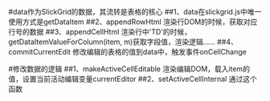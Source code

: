 #data作为SlickGrid的数据，其流转是表格的核心
##1、data在slickgrid.js中唯一使用方式是getDataItem
##2、appendRowHtml 渲染行DOM的时候，获取对应行号的数据
##3、appendCellHtml 渲染行中'TD'的时候，getDataItemValueForColumn(item, m)获取字段值，渲染逻辑……
##4、commitCurrentEdit 修改编辑的表格的值到data中，触发事件onCellChange

#修改数据的逻辑
##1、makeActiveCellEditable 渲染编辑DOM，载入item的值，设置当前活动编辑变量currentEditor
##2、setActiveCellInternal 通过这个函数